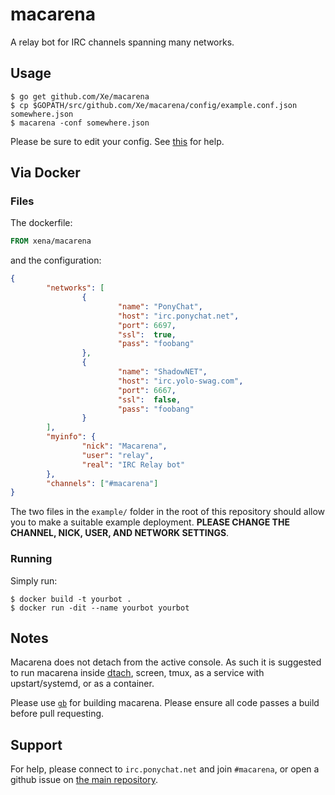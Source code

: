 macarena
========

A relay bot for IRC channels spanning many networks.

Usage
-----

```console
$ go get github.com/Xe/macarena
$ cp $GOPATH/src/github.com/Xe/macarena/config/example.conf.json somewhere.json
$ macarena -conf somewhere.json
```

Please be sure to edit your config. See
[this](http://godoc.org/github.com/Xe/macarena/config) for help.

Via Docker
----------

### Files

The dockerfile:

```Dockerfile
FROM xena/macarena
```

and the configuration:

```json
{
        "networks": [
                {
                        "name": "PonyChat",
                        "host": "irc.ponychat.net",
                        "port": 6697,
                        "ssl":  true,
                        "pass": "foobang"
                },
                {
                        "name": "ShadowNET",
                        "host": "irc.yolo-swag.com",
                        "port": 6667,
                        "ssl":  false,
                        "pass": "foobang"
                }
        ],
        "myinfo": {
                "nick": "Macarena",
                "user": "relay",
                "real": "IRC Relay bot"
        },
        "channels": ["#macarena"]
}
```

The two files in the `example/` folder in the root of this repository should
allow you to make a suitable example deployment. **PLEASE CHANGE THE CHANNEL,
NICK, USER, AND NETWORK SETTINGS**.

### Running

Simply run:

```console
$ docker build -t yourbot .
$ docker run -dit --name yourbot yourbot
```

Notes
-----

Macarena does not detach from the active console. As such it is suggested to 
run macarena inside [dtach](https://github.com/bogner/dtach), screen, tmux, as 
a service with upstart/systemd, or as a container.

Please use [`gb`](http://getgb.io/) for building macarena. Please ensure all 
code passes a build before pull requesting.

Support
-------

For help, please connect to `irc.ponychat.net` and join `#macarena`, or open 
a github issue on [the main repository](https://github.com/Xe/macarena).
